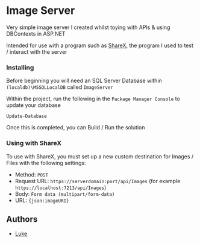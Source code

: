 # Image Server

Very simple image server I created whilst toying with APIs & using DBContexts in ASP.NET

Intended for use with a program such as [ShareX](https://getsharex.com), the program I used to test / interact with the server

### Installing

Before beginning you will need an SQL Server Database within `(localdb)\MSSQLLocalDB` called `ImageServer`

Within the project, run the following in the `Package Manager Console` to update your database

    Update-Database

Once this is completed, you can Build / Run the solution

### Using with ShareX

To use with ShareX, you must set up a new custom destination for Images / Files with the following settings:

- Method: `POST`
- Request URL: `https://serverdomain:port/api/Images` (for example `https://localhost:7213/api/Images`)
- Body: `Form data (multipart/form-data)`
- URL: `{json:imageURI}`

## Authors

  - [Luke](https://github.com/clear-dev)